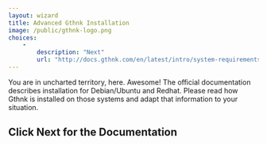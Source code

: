 ```yaml
---
layout: wizard
title: Advanced Gthnk Installation
image: /public/gthnk-logo.png
choices:
    -
        description: "Next"
        url: "http://docs.gthnk.com/en/latest/intro/system-requirements.html#debian-ubuntu"
---
```


You are in uncharted territory, here.
Awesome!
The official documentation describes installation for Debian/Ubuntu and Redhat.
Please read how Gthnk is installed on those systems and adapt that information to your situation.

## Click Next for the Documentation
